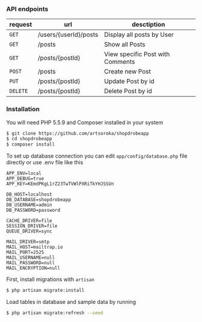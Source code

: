 ### API endpoints
|request   | url  | desctiption  |
|---|---|---|
| ```GET```  | /users/{userId}/posts  | Display all posts by User |
| ```GET``` | /posts | Show all Posts |
| ```GET``` | /posts/{postId} | View specific Post with Comments |
| ```POST``` | /posts | Create new Post |
| ```PUT``` | /posts/{postId} | Update Post by id | 
| ```DELETE``` | /posts/{postId} | Delete Post by id |

### Installation

You will need PHP 5.5.9 and Composer installed in your system 


```sh
$ git clone https://github.com/artsoroka/shopdrobeapp
$ cd shopdrobeapp 
$ composer install
```

To set up database connection you can edit ```app/config/database.php``` file directly or use .env file like this 

```
APP_ENV=local
APP_DEBUG=true
APP_KEY=KEmdPKgL1rZ23TwTVWlPXRiTkYHJSSUn

DB_HOST=localhost
DB_DATABASE=shopdrobeapp
DB_USERNAME=admin
DB_PASSWORD=password

CACHE_DRIVER=file
SESSION_DRIVER=file
QUEUE_DRIVER=sync

MAIL_DRIVER=smtp
MAIL_HOST=mailtrap.io
MAIL_PORT=2525
MAIL_USERNAME=null
MAIL_PASSWORD=null
MAIL_ENCRYPTION=null
```

First, install migrations with ```artisan```  
```sh 
$ php artisan migrate:install
```

Load tables in database and sample data by running  

```sh
$ php artisan migrate:refresh --seed 
```